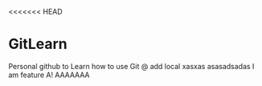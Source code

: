 <<<<<<< HEAD
# GitLearn
Personal github to Learn how to use Git
@
add local
xasxas
asasadsadas
I am feature A!
AAAAAAA
